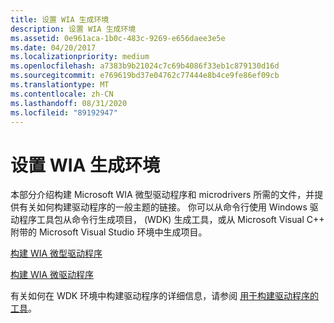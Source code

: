 ```yaml
---
title: 设置 WIA 生成环境
description: 设置 WIA 生成环境
ms.assetid: 0e961aca-1b0c-483c-9269-e656daee3e5e
ms.date: 04/20/2017
ms.localizationpriority: medium
ms.openlocfilehash: a7383b9b21024c7c69b4086f33eb1c879130d16d
ms.sourcegitcommit: e769619bd37e04762c77444e8b4ce9fe86ef09cb
ms.translationtype: MT
ms.contentlocale: zh-CN
ms.lasthandoff: 08/31/2020
ms.locfileid: "89192947"
---
```

# <a name="setting-up-the-wia-build-environment"></a>设置 WIA 生成环境





本部分介绍构建 Microsoft WIA 微型驱动程序和 microdrivers 所需的文件，并提供有关如何构建驱动程序的一般主题的链接。 你可以从命令行使用 Windows 驱动程序工具包从命令行生成项目， (WDK) 生成工具，或从 Microsoft Visual C++ 附带的 Microsoft Visual Studio 环境中生成项目。

[构建 WIA 微型驱动程序](building-a-wia-minidriver.md)

[构建 WIA 微驱动程序](building-a-wia-microdriver.md)

有关如何在 WDK 环境中构建驱动程序的详细信息，请参阅 [用于构建驱动程序的工具](../devtest/tools-for-building-drivers.md)。

 

